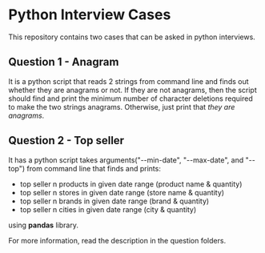 # Python Interview Cases

This repository contains two cases that can be asked in python interviews. 

## Question 1 - Anagram
 It is a python script that reads 2 strings from command line and finds out whether they are anagrams or not. If they are not anagrams, 
 then the script should find and print the minimum number of character deletions required to make the two strings anagrams. 
 Otherwise, just print that *they are anagrams*.
 
## Question 2 - Top seller
It has a python script takes arguments("--min-date", "--max-date", and "--top") from command line that finds and prints:

* top seller n products in given date range (product name & quantity)
* top seller n stores in given date range (store name & quantity)
* top seller n brands in given date range (brand & quantity)
* top seller n cities in given date range (city & quantity)

 using **pandas** library.
 
 For more information, read the description in the question folders.
